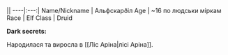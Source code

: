 ||
----|:---:|
Name/Nickname | Альфскарðіл
Age | ~16 по людськи міркам
Race | Elf
Class | Druid

**Dark secrets:**

Народилася та виросла в [[Ліс Аріна|лісі Аріна]].